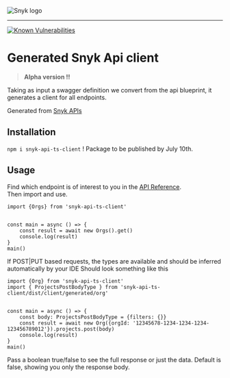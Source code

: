 ![Snyk logo](https://snyk.io/style/asset/logo/snyk-print.svg)

***

[![Known Vulnerabilities](https://snyk.io/test/github/snyk-tech-services/snyk-api-ts-client/badge.svg)](https://snyk.io/test/github/snyk-tech-services/snyk-api-ts-client)

# Generated Snyk Api client
> **Alpha version !!**

Taking as input a swagger definition we convert from the api blueprint, it generates a client for all endpoints.

Generated from [Snyk APIs](https://snyk.docs.apiary.io/)

## Installation
`npm i snyk-api-ts-client` ! Package to be published by July 10th.

## Usage

Find which endpoint is of interest to you in the [API Reference](https://snyk.docs.apiary.io/).\
Then import and use.

```
import {Orgs} from 'snyk-api-ts-client'


const main = async () => {
    const result = await new Orgs().get()
    console.log(result)
}
main()
```

If POST|PUT based requests, the types are available and should be inferred automatically by your IDE
Should look something like this

```
import {Org} from 'snyk-api-ts-client'
import { ProjectsPostBodyType } from 'snyk-api-ts-client/dist/client/generated/org'


const main = async () => {
    const body: ProjectsPostBodyType = {filters: {}}
    const result = await new Org({orgId: '12345678-1234-1234-1234-123456789012'}).projects.post(body)
    console.log(result)
}
main()
```

Pass a boolean true/false to see the full response or just the data. Default is false, showing you only the response body.


